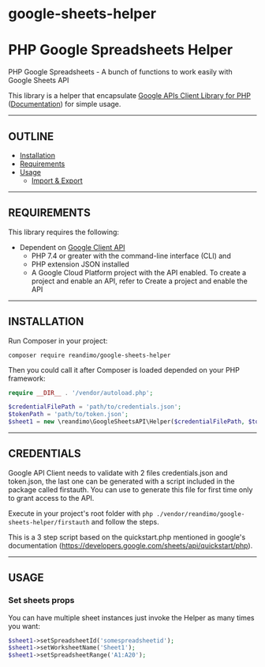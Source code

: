 # google-sheets-helper
PHP Google Spreadsheets Helper
======================

PHP Google Spreadsheets - A bunch of functions to work easily with Google Sheets API

This library is a helper that encapsulate [Google APIs Client Library for PHP](https://github.com/googleapis/google-api-php-client) ([Documentation](https://developers.google.com/sheets/api/quickstart/php)) for simple usage.

--- 

OUTLINE
-------

* [Installation](#installation)
* [Requirements](#requirements)
* [Usage](#usage)
  - [Import & Export](#import--export) 

---

REQUIREMENTS
------------

This library requires the following:

- Dependent on [Google Client API](https://developers.google.com/sheets/api/quickstart/php)
    - PHP 7.4 or greater with the command-line interface (CLI) and 
    - PHP extension JSON installed
    - A Google Cloud Platform project with the API enabled. To create a project and enable an API, refer to Create a project and enable the API

---

INSTALLATION
------------

Run Composer in your project:

    composer require reandimo/google-sheets-helper
    
Then you could call it after Composer is loaded depended on your PHP framework:

```php
require __DIR__ . '/vendor/autoload.php';

$credentialFilePath = 'path/to/credentials.json';
$tokenPath = 'path/to/token.json';
$sheet1 = new \reandimo\GoogleSheetsAPI\Helper($credentialFilePath, $tokenPath);
```
    
---

CREDENTIALS
------------

Google API Client needs to validate with 2 files credentials.json and token.json, the last one can be generated with a script included in the package called firstauth. You can use to generate this file for first time only to grant access to the API.

Execute in your project's root folder with `php ./vendor/reandimo/google-sheets-helper/firstauth` and follow the steps.

This is a 3 step script based on the quickstart.php mentioned in google's documentation (https://developers.google.com/sheets/api/quickstart/php).

---

USAGE
-----

### Set sheets props

You can have multiple sheet instances just invoke the Helper as many times you want:

```php
$sheet1->setSpreadsheetId('somespreadsheetid');
$sheet1->setWorksheetName('Sheet1');
$sheet1->setSpreadsheetRange('A1:A20');
```
